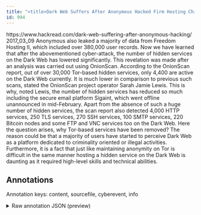 ```yaml
---
title: "<title>Dark Web Suffers After Anonymous Hacked Firm Hosting Child Porn Sites</title>"
id: 994
---
```


<title>Dark Web Suffers After Anonymous Hacked Firm Hosting Child Porn Sites</title>
<source> https://www.hackread.com/dark-web-suffering-after-anonymous-hacking/ </source>
<date> 2017_03_09 </date>
<text>
Anonymous also leaked a majority of data from Freedom Hosting II, which included over 380,000 user records.
Now we have learned that after the abovementioned cyber-attack, the number of hidden services on the Dark Web has lowered significantly.
This revelation was made after an analysis was carried out using OnionScan.
According to the OnionScan report, out of over 30,000 Tor-based hidden services, only 4,400 are active on the Dark Web currently.
It is much lower in comparison to previous such scans, stated the OnionScan project operator Sarah Jamie Lewis.
This is why, noted Lewis, the number of hidden services has reduced so much including the secure email platform Sigaint, which went offline unannounced in mid-February.
Apart from the absence of such a huge number of hidden services, the scan report also detected 4,000 HTTP services, 250 TLS services, 270 SSH services, 100 SMTP services, 220 Bitcoin nodes and some FTP and VNC services too on the Dark Web.
Here the question arises, why Tor-based services have been removed?
The reason could be that a majority of users have started to perceive Dark Web as a platform dedicated to criminality oriented or illegal activities.
Furthermore, it is a fact that just like maintaining anonymity on Tor is difficult in the same manner hosting a hidden service on the Dark Web is daunting as it required high-level skills and technical abilities.
</text>



## Annotations

Annotation keys: content, sourcefile, cyberevent, info

<details>
<summary>Raw annotation JSON (preview)</summary>

```json
{
  "content": "Anonymous also leaked a majority of data from Freedom Hosting II, which included over 380,000 user records. Now we have learned that after the abovementioned cyber-attack, the number of hidden services on the Dark Web has lowered significantly. This revelation was made after an analysis was carried out using OnionScan. According to the OnionScan report, out of over 30,000 Tor-based hidden services, only 4,400 are active on the Dark Web currently. It is much lower in comparison to previous such scans, stated the OnionScan project operator Sarah Jamie Lewis. This is why, noted Lewis, the number of hidden services has reduced so much including the secure email platform Sigaint, which went offline unannounced in mid-February. Apart from the absence of such a huge number of hidden services, the scan report also detected 4,000 HTTP services, 250 TLS services, 270 SSH services, 100 SMTP services, 220 Bitcoin nodes and some FTP and VNC services too on the Dark Web. Here the question arises, why Tor-based services have been removed? The reason could be that a majority of users have started to perceive Dark Web as a platform dedicated to criminality oriented or illegal activities. Furthermore, it is a fact that just like maintaining anonymity on Tor is difficult in the same manner hosting a hidden service on the Dark Web is daunting as it required high-level skills and technical abilities.",
  "sourcefile": "994.txt",
  "cyberevent": {
    "hopper": [
      {
        "index": 0,
        "events": [
          {
            "index": "E1",
            "type": "Attack",
            "realis": "Actual",
            "nugget": {
              "startOffset": 15,
              "index": "T1",
              "endOffset": 21,
              "text": "leaked"
            },
            "argument": [
              {
                "index": "T2",
                "external_reference": {
                  "wikidataid": "Q10920"
                },
                "endOffset": 9,
                "role": {
                  "type": "Attacker"
                },
                "text": "Anonymous",
                "startOffset": 0,
                "type": "Organization"
              },
              {
                "index": "T3",
                "text": "a majority of data",
                "endOffset": 40,
                "role": {
                  "type": "Compromised-Data"
                },
                "startOffset": 22,
                "type": "Data"
              },
              {
                "index": "T4",
                "external_reference": {
                  "wikidataid": "Q14723862"
                },
                "endOffset": 64,
                "role": {
                  "type": "Victim"
                },
                "text": "Freedom Hosting II",
                "startOffset": 46,
                "type": "System"
              },
              {
                "index": "T6",
                "text": "380,000",
                "endOffset": 93,
                "role": {
                  "type": "Number-of-Data"
                },
                "startOffset": 86,
                "type": "Number"
              },
              {
                "index": "T5",
                "text": "user records",
                "endOffset": 106,
                "role": {
                  "type": "Compromised-Data"
                },
                "startOffset": 94,
                "type": "Data"
              }
            ],
            "subtype": "Databreach"
          }
        ]
      }
    ]
  },
  "info": {
    "title": "Dark Web Suffers After Anonymous Hacked Firm Hosting Child Porn Sites",
    "date": "2017_03_09",
    "type": "text",
    "link": "https://www.hackread.com/dark-web-suffering-after-anonymous-hacking/"
  }
}
```
</details>
